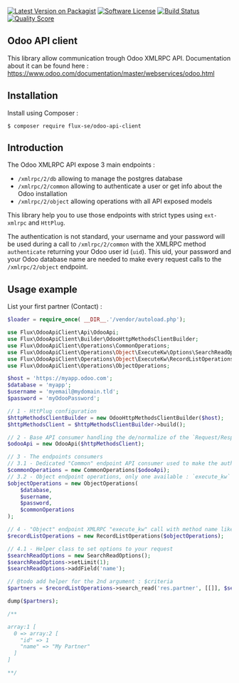 [![Latest Version on Packagist][ico-version]][link-packagist]
[![Software License][ico-license]](LICENSE)
[![Build Status][ico-travis]][link-travis]
[![Quality Score][ico-code-quality]][link-code-quality]

## Odoo API client

This library allow communication trough Odoo XMLRPC API.
Documentation about it can be found here :
https://www.odoo.com/documentation/master/webservices/odoo.html

## Installation

Install using Composer :

```
$ composer require flux-se/odoo-api-client
```

## Introduction

The Odoo XMLRPC API expose 3 main endpoints :

 - `/xmlrpc/2/db` allowing to manage the postgres database
 - `/xmlrpc/2/common` allowing to authenticate a user or get info about the Odoo installation
 - `/xmlrpc/2/object` allowing operations with all API exposed models

This library help you to use those endpoints with strict types using `ext-xmlrpc` and `HttPlug`.

The authentication is not standard, your username and your password will be used during a call to
`/xmlrpc/2/common` with the XMLRPC method `authenticate` returning your Odoo user id (`uid`).
This uid, your password and your Odoo database name are needed to make every request calls to the
`/xmlrpc/2/object` endpoint. 

## Usage example

List your first partner (Contact) :

```php
$loader = require_once( __DIR__.'/vendor/autoload.php');

use Flux\OdooApiClient\Api\OdooApi;
use Flux\OdooApiClient\Builder\OdooHttpMethodsClientBuilder;
use Flux\OdooApiClient\Operations\CommonOperations;
use Flux\OdooApiClient\Operations\Object\ExecuteKw\Options\SearchReadOptions;
use Flux\OdooApiClient\Operations\Object\ExecuteKw\RecordListOperations;
use Flux\OdooApiClient\Operations\ObjectOperations;

$host = 'https://myapp.odoo.com';
$database = 'myapp';
$username = 'myemail@mydomain.tld';
$password = 'myOdooPassword';

// 1 - HttPlug configuration
$httpMethodsClientBuilder = new OdooHttpMethodsClientBuilder($host);
$httpMethodsClient = $httpMethodsClientBuilder->build();

// 2 - Base API consumer handling the de/normalize of the `Request/Response` content body
$odooApi = new OdooApi($httpMethodsClient);

// 3 - The endpoints consumers
// 3.1 - Dedicated "Common" endpoint API consumer used to make the authentication
$commonOperations = new CommonOperations($odooApi);
// 3.2 - Object endpoint operations, only one available : `execute_kw`
$objectOperations = new ObjectOperations(
    $database,
    $username,
    $password,
    $commonOperations
);

// 4 - "Object" endpoint XMLRPC "execute_kw" call with method name like "search*" or "read")
$recordListOperations = new RecordListOperations($objectOperations);

// 4.1 - Helper class to set options to your request
$searchReadOptions = new SearchReadOptions();
$searchReadOptions->setLimit(1);
$searchReadOptions->addField('name');

// @todo add helper for the 2nd argument : $criteria
$partners = $recordListOperations->search_read('res.partner', [[]], $searchReadOptions);

dump($partners);

/**

array:1 [
  0 => array:2 [
    "id" => 1
    "name" => "My Partner"
  ]
]

**/
```

[ico-version]: https://img.shields.io/packagist/v/flux-se/odoo-api-client.svg?style=flat-square
[ico-license]: https://img.shields.io/badge/license-MIT-brightgreen.svg?style=flat-square
[ico-travis]: https://img.shields.io/travis/FLUX-SE/odoo-api-client/master.svg?style=flat-square
[ico-code-quality]: https://img.shields.io/scrutinizer/g/FLUX-SE/odoo-api-client.svg?style=flat-square

[link-packagist]: https://packagist.org/packages/flux-se/odoo-api-client
[link-travis]: https://travis-ci.org/FLUX-SE/odoo-api-client
[link-scrutinizer]: https://scrutinizer-ci.com/g/FLUX-SE/odoo-api-client/code-structure
[link-code-quality]: https://scrutinizer-ci.com/g/FLUX-SE/odoo-api-client
